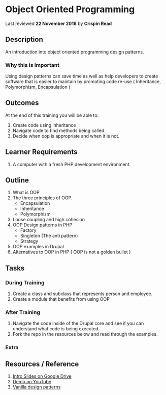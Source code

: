 # Object Oriented Programming
Last reviewed **22 November 2018** by **Crispin Read**

## Description
An introduction into object oriented programming design patterns.

### Why this is important
Using design patterns can save time as well as help developers to create software that is easier to maintain by promoting code re-use ( Inheritance, Polymorphism, Encapsulation )

## Outcomes

At the end of this training you will be able to:
1. Create code using inheritance
1. Navigate code to find methods being called.
1. Decide when oop is appropriate and when it is not.

## Learner Requirements
1. A computer with a fresh PHP development environment. 

## Outline
1. What is OOP
1. The three principles of OOP.
    - Encapsulation
    - Inheritance
    - Polymorphism
1. Loose coupling and high cohesion
1. OOP Design patterns in PHP
    - Factory
    - Singleton (The anti pattern)
    - Strategy
1. OOP examples in Drupal
1. Alternatives to OOP in PHP ( OOP is not a golden bullet )

## Tasks

### During Training
1. Create a class and subclass that represents person and employee.
1. Create a module that benefits from using OOP 

### After Training
1. Navigate the code inside of the Drupal core and see if you can understand what code is being executed.
1. Fork the repo in the resources below and read through the examples.

### Extra


## Resources / Reference

1. [Intro Slides on Google Drive](#)
1. [Demo on YouTube](#)
1. [Vanilla design patterns](https://github.com/domnikl/DesignPatternsPHP)
